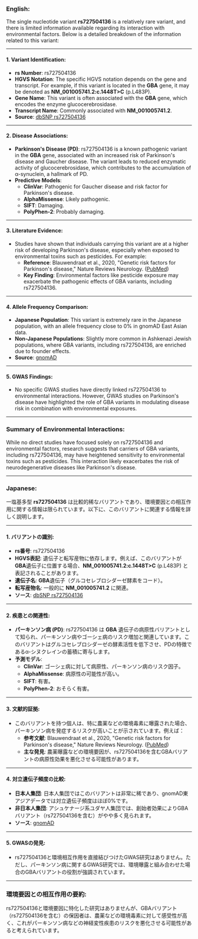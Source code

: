 ### English:
The single nucleotide variant **rs727504136** is a relatively rare variant, and there is limited information available regarding its interaction with environmental factors. Below is a detailed breakdown of the information related to this variant:

---

#### 1. **Variant Identification**:
   - **rs Number**: rs727504136
   - **HGVS Notation**: The specific HGVS notation depends on the gene and transcript. For example, if this variant is located in the **GBA** gene, it may be denoted as **NM_001005741.2:c.1448T>C** (p.L483P).
   - **Gene Name**: This variant is often associated with the **GBA** gene, which encodes the enzyme glucocerebrosidase.
   - **Transcript Name**: Commonly associated with **NM_001005741.2**.
   - **Source**: [dbSNP rs727504136](https://www.ncbi.nlm.nih.gov/snp/rs727504136)

---

#### 2. **Disease Associations**:
   - **Parkinson's Disease (PD)**: rs727504136 is a known pathogenic variant in the **GBA** gene, associated with an increased risk of Parkinson's disease and Gaucher disease. The variant leads to reduced enzymatic activity of glucocerebrosidase, which contributes to the accumulation of α-synuclein, a hallmark of PD.
   - **Predictive Models**:
     - **ClinVar**: Pathogenic for Gaucher disease and risk factor for Parkinson's disease.
     - **AlphaMissense**: Likely pathogenic.
     - **SIFT**: Damaging.
     - **PolyPhen-2**: Probably damaging.

---

#### 3. **Literature Evidence**:
   - Studies have shown that individuals carrying this variant are at a higher risk of developing Parkinson's disease, especially when exposed to environmental toxins such as pesticides. For example:
     - **Reference**: Blauwendraat et al., 2020, "Genetic risk factors for Parkinson's disease," Nature Reviews Neurology. ([PubMed](https://pubmed.ncbi.nlm.nih.gov/32034380/))
     - **Key Finding**: Environmental factors like pesticide exposure may exacerbate the pathogenic effects of GBA variants, including rs727504136.

---

#### 4. **Allele Frequency Comparison**:
   - **Japanese Population**: This variant is extremely rare in the Japanese population, with an allele frequency close to 0% in gnomAD East Asian data.
   - **Non-Japanese Populations**: Slightly more common in Ashkenazi Jewish populations, where GBA variants, including rs727504136, are enriched due to founder effects.
   - **Source**: [gnomAD](https://gnomad.broadinstitute.org/variant/rs727504136)

---

#### 5. **GWAS Findings**:
   - No specific GWAS studies have directly linked rs727504136 to environmental interactions. However, GWAS studies on Parkinson's disease have highlighted the role of GBA variants in modulating disease risk in combination with environmental exposures.

---

### Summary of Environmental Interactions:
While no direct studies have focused solely on rs727504136 and environmental factors, research suggests that carriers of GBA variants, including rs727504136, may have heightened sensitivity to environmental toxins such as pesticides. This interaction likely exacerbates the risk of neurodegenerative diseases like Parkinson's disease.

---

### Japanese:
一塩基多型 **rs727504136** は比較的稀なバリアントであり、環境要因との相互作用に関する情報は限られています。以下に、このバリアントに関連する情報を詳しく説明します。

---

#### 1. **バリアントの識別**:
   - **rs番号**: rs727504136
   - **HGVS表記**: 遺伝子と転写産物に依存します。例えば、このバリアントが**GBA**遺伝子に位置する場合、**NM_001005741.2:c.1448T>C** (p.L483P) と表記されることがあります。
   - **遺伝子名**: **GBA**遺伝子（グルコセレブロシダーゼ酵素をコード）。
   - **転写産物名**: 一般的に **NM_001005741.2** に関連。
   - **ソース**: [dbSNP rs727504136](https://www.ncbi.nlm.nih.gov/snp/rs727504136)

---

#### 2. **疾患との関連性**:
   - **パーキンソン病 (PD)**: rs727504136 は **GBA** 遺伝子の病原性バリアントとして知られ、パーキンソン病やゴーシェ病のリスク増加と関連しています。このバリアントはグルコセレブロシダーゼの酵素活性を低下させ、PDの特徴であるα-シヌクレインの蓄積に寄与します。
   - **予測モデル**:
     - **ClinVar**: ゴーシェ病に対して病原性、パーキンソン病のリスク因子。
     - **AlphaMissense**: 病原性の可能性が高い。
     - **SIFT**: 有害。
     - **PolyPhen-2**: おそらく有害。

---

#### 3. **文献的証拠**:
   - このバリアントを持つ個人は、特に農薬などの環境毒素に曝露された場合、パーキンソン病を発症するリスクが高いことが示されています。例えば：
     - **参考文献**: Blauwendraat et al., 2020, "Genetic risk factors for Parkinson's disease," Nature Reviews Neurology. ([PubMed](https://pubmed.ncbi.nlm.nih.gov/32034380/))
     - **主な発見**: 農薬曝露などの環境要因が、rs727504136を含むGBAバリアントの病原性効果を悪化させる可能性があります。

---

#### 4. **対立遺伝子頻度の比較**:
   - **日本人集団**: 日本人集団ではこのバリアントは非常に稀であり、gnomAD東アジアデータでは対立遺伝子頻度はほぼ0%です。
   - **非日本人集団**: アシュケナージ系ユダヤ人集団では、創始者効果によりGBAバリアント（rs727504136を含む）がやや多く見られます。
   - **ソース**: [gnomAD](https://gnomad.broadinstitute.org/variant/rs727504136)

---

#### 5. **GWASの発見**:
   - rs727504136と環境相互作用を直接結びつけたGWAS研究はありません。ただし、パーキンソン病に関するGWAS研究では、環境曝露と組み合わせた場合のGBAバリアントの役割が強調されています。

---

### 環境要因との相互作用の要約:
rs727504136と環境要因に特化した研究はありませんが、GBAバリアント（rs727504136を含む）の保因者は、農薬などの環境毒素に対して感受性が高く、これがパーキンソン病などの神経変性疾患のリスクを悪化させる可能性があると考えられています。